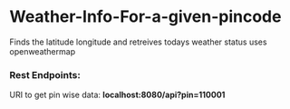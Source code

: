 # Weather-Info-For-a-given-pincode
Finds the latitude longitude and retreives todays weather status uses openweathermap

<h3>Rest Endpoints:</h3>

URI to get pin wise data: **localhost:8080/api?pin=110001**
